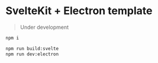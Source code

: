 SvelteKit + Electron template
===

> Under development

```sh
npm i
```

```sh
npm run build:svelte
npm run dev:electron
```
